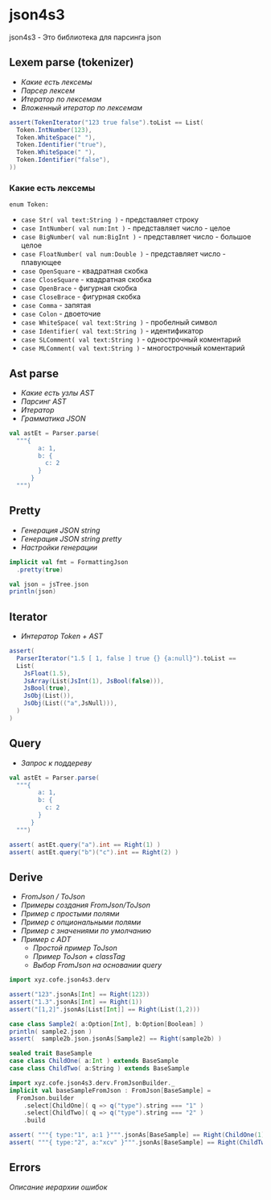 json4s3
===========

json4s3 - Это библиотека для парсинга json

Lexem parse (tokenizer)
--------------------------

- _Какие есть лексемы_
- _Парсер лексем_
- _Итератор по лексемам_
- _Вложенный итератор по лексемам_

```scala
assert(TokenIterator("123 true false").toList == List(
  Token.IntNumber(123),
  Token.WhiteSpace(" "),
  Token.Identifier("true"),
  Token.WhiteSpace(" "),
  Token.Identifier("false"),
))
```

### Какие есть лексемы

`enum Token:`

- `case Str( val text:String )` - представляет строку
- `case IntNumber( val num:Int )` - представляет число - целое
- `case BigNumber( val num:BigInt )` - представляет число - большое целое
- `case FloatNumber( val num:Double )` - представляет число - плавующее
- `case OpenSquare` - квадратная скобка
- `case CloseSquare` - квадратная скобка
- `case OpenBrace` - фигурная скобка
- `case CloseBrace` - фигурная скобка
- `case Comma` - запятая
- `case Colon` - двоеточие
- `case WhiteSpace( val text:String )` - пробелный символ
- `case Identifier( val text:String )` - идентификатор
- `case SLComment( val text:String )` - однострочный коментарий
- `case MLComment( val text:String )` - многострочный коментарий


Ast parse
-------------------

- _Какие есть узлы AST_
- _Парсинг AST_
- _Итератор_
- _Грамматика JSON_

```scala
val astEt = Parser.parse(
  """{
        a: 1,
        b: {
          c: 2
        }
      }
  """)
```

Pretty
-----------------

- _Генерация JSON string_
- _Генерация JSON string pretty_
- _Настройки генерации_

```scala
implicit val fmt = FormattingJson
  .pretty(true)

val json = jsTree.json
println(json)
```

Iterator
-----------------

- _Интератор Token + AST_

```scala
assert(
  ParserIterator("1.5 [ 1, false ] true {} {a:null}").toList == 
  List(
    JsFloat(1.5),
    JsArray(List(JsInt(1), JsBool(false))),
    JsBool(true),
    JsObj(List()),
    JsObj(List(("a",JsNull))),
  )
)
```

Query
----------------

- _Запрос к поддереву_

```scala
val astEt = Parser.parse(
  """{
        a: 1,
        b: {
          c: 2
        }
      }
  """)

assert( astEt.query("a").int == Right(1) )
assert( astEt.query("b")("c").int == Right(2) )
```

Derive
-----------

- _FromJson / ToJson_
- _Примеры создания FromJson/ToJson_
- _Пример с простыми полями_
- _Пример с опциональными полями_
- _Пример с значениями по умолчанию_
- _Пример с ADT_
  - _Простой пример ToJson_
  - _Пример ToJson + classTag_
  - _Выбор FromJson на основании query_

```scala
import xyz.cofe.json4s3.derv

assert("123".jsonAs[Int] == Right(123))
assert("1.3".jsonAs[Int] == Right(1))
assert("[1,2]".jsonAs[List[Int]] == Right(List(1,2)))

case class Sample2( a:Option[Int], b:Option[Boolean] )
println( sample2.json )
assert(  sample2b.json.jsonAs[Sample2] == Right(sample2b) )

sealed trait BaseSample
case class ChildOne( a:Int ) extends BaseSample
case class ChildTwo( a:String ) extends BaseSample

import xyz.cofe.json4s3.derv.FromJsonBuilder._
implicit val baseSampleFromJson : FromJson[BaseSample] = 
  FromJson.builder
    .select[ChildOne]( q => q("type").string === "1" )
    .select[ChildTwo]( q => q("type").string === "2" )
    .build

assert( """{ type:"1", a:1 }""".jsonAs[BaseSample] == Right(ChildOne(1)) )
assert( """{ type:"2", a:"xcv" }""".jsonAs[BaseSample] == Right(ChildTwo("xcv")) )
```

Errors
--------------

_Описание иерархии ошибок_